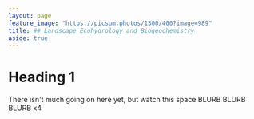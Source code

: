 ```yaml
---
layout: page
feature_image: "https://picsum.photos/1300/400?image=989"
title: ## Landscape Ecohydrology and Biogeochemistry
aside: true
---
```


# Heading 1
There isn't much going on here yet, but watch this space BLURB BLURB BLURB x4
